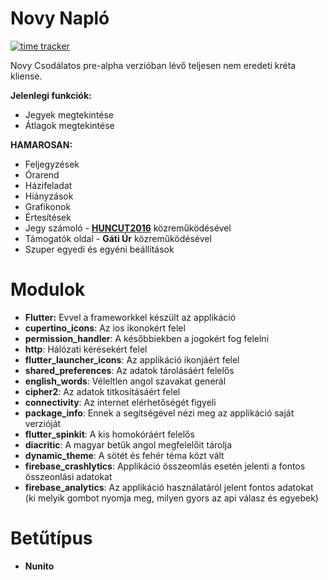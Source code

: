# Novy Napló
[![time tracker](https://wakatime.com/badge/github/Legolaszstudio/novynotifier.svg)](https://wakatime.com/badge/github/Legolaszstudio/novynotifier)

Novy Csodálatos pre-alpha verzióban lévő teljesen nem eredeti kréta kliense.

**Jelenlegi funkciók:**
* Jegyek megtekintése
* Átlagok megtekintése

**HAMAROSAN:**
* Feljegyzések
* Órarend
* Házifeladat
* Hiányzások
* Grafikonok
* Értesítések
* Jegy számoló - **[HUNCUT2016](https://github.com/huncut2016)** közreműködésével
* Támogatók oldal - **Gáti Úr** közreműködésével
* Szuper egyedi és egyéni beállítások

# Modulok
* **Flutter:** Evvel a frameworkkel készült az applikáció
* **cupertino_icons**: Az ios ikonokért felel
* **permission_handler**: A későbbiekben a jogokért fog felelni
* **http**: Hálózati kérésekért felel
* **flutter_launcher_icons**: Az applikáció ikonjáért felel
* **shared_preferences**: Az adatok tárolásáért felelős
* **english_words**: Véleltlen angol szavakat generál
* **cipher2**: Az adatok titkosításáért felel
* **connectivity**: Az internet elérhetőségét figyeli
* **package_info**: Ennek a segítségével nézi meg az applikáció saját verzióját
* **flutter_spinkit**: A kis homokóráért felelős
* **diacritic**: A magyar betűk angol megfelelőit tárolja
* **dynamic_theme**: A sötét és fehér téma közt vált
* **firebase_crashlytics**: Applikáció összeomlás esetén jelenti a fontos összeonlási adatokat
* **firebase_analytics**: Az applikáció használatáról jelent fontos adatokat (ki melyik gombot nyomja meg, milyen gyors az api válasz és egyebek)


# Betűtípus
* **Nunito**
